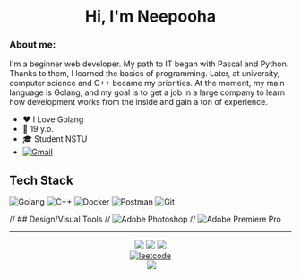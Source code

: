 <h1 align="center"> Hi, I'm Neepooha </h1>

### About me:
I'm a beginner web developer. My path to IT began with Pascal and Python. Thanks to them, I learned the basics of programming. Later, at university, computer science and C++ became my priorities. At the moment, my main language is Golang, and my goal is to get a job in a large company to learn how development works from the inside and gain a ton of experience.
- ❤️ I Love Golang
- 🔞 19 y.o.
- 🎓 Student NSTU
- [![Gmail](https://img.shields.io/badge/-my%20gmail-000?style=for-the-badge&logo=gmail)](mailto:denlesovski@gmail.com)
  
## Tech Stack
![Golang](https://img.shields.io/badge/-Golang-000?style=for-the-badge&logo=go)
![C++](https://img.shields.io/badge/-C%2B%2B-000?style=for-the-badge&logo=C%2B%2B)
![Docker](https://img.shields.io/badge/-docker-000?style=for-the-badge&logo=docker)
![Postman](https://img.shields.io/badge/-Postman-000?style=for-the-badge&logo=Postman)
![Git](https://img.shields.io/badge/-Git-000?style=for-the-badge&logo=git)

// ## Design/Visual Tools
// ![Adobe Photoshop](https://img.shields.io/badge/-photoshop-000?style=for-the-badge&logo=Adobe%20Photoshop)
// ![Adobe Premiere Pro](https://img.shields.io/badge/Adobe%20Premiere%20Pro-000?style=for-the-badge&logo=Adobe%20Premiere%20Pro)

---
<p align="center">
  <a href="https://leetcode.com/Neepooha/" target="_blank"> <img src="https://img.shields.io/badge/%E2%86%93-000?style=for-the-badge"></a>
  <a href="https://leetcode.com/Neepooha/" target="_blank"> <img src="https://img.shields.io/badge/leetcode-000?style=for-the-badge&logo=leetcode"></a>
  <a href="https://leetcode.com/Neepooha/" target="_blank"> <img src="https://img.shields.io/badge/%E2%86%93-000?style=for-the-badge"></br></a>
  <a href="https://leetcode.com/Neepooha/" target="_blank"> <img src="https://leetcard.jacoblin.cool/Neepooha?theme=dark&font=Anek%20Kannada&ext=heatmap" alt="leetcode"></br></a>
<!--   <img src="https://media.giphy.com/media/v1.Y2lkPTc5MGI3NjExdDZ2aGhyMjR2c2c3c2ZzcmxwZWZkOW5kb2s0cDJyeGd5YnIzMTVsZyZlcD12MV9pbnRlcm5hbF9naWZfYnlfaWQmY3Q9Zw/mpe8OTKZNDkpzxRfvf/giphy.gif" width="500"></br> -->
  <a href="https://www.buymeacoffee.com/neepooha" target="_blank"><img alt="" src="https://img.shields.io/badge/Help%20Me-1e3a8a?style=for-the-badge&logo=buy-me-a-coffee&logoColor=white" style="vertical-align:center"/></a>
  <a href="https://visitcount.itsvg.in"><img src="https://visitcount.itsvg.in/api?id=neepooha&label=Profile%20Views&color=1&icon=4&pretty=true" /></a>
  </p>
